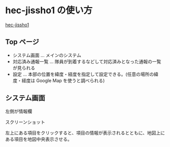 # hec-jissho1 の使い方

[hec-jissho1](https://hec-jissho1.herokuapp.com)

## Top ページ

+ システム画面 ... メインのシステム
+ 対応済み通報一覧 ... 隊員が到着するなどして対応済みとなった通報の一覧が見られる
+ 設定 ... 本部の位置を緯度・経度を指定して設定できる。(任意の場所の緯度・経度は Google Map を使うと調べられる)

## システム画面

左側が情報欄

スクリーンショット

左上にある項目をクリックすると、項目の情報が表示されるとともに、地図上にある項目を地図中央表示させる。
